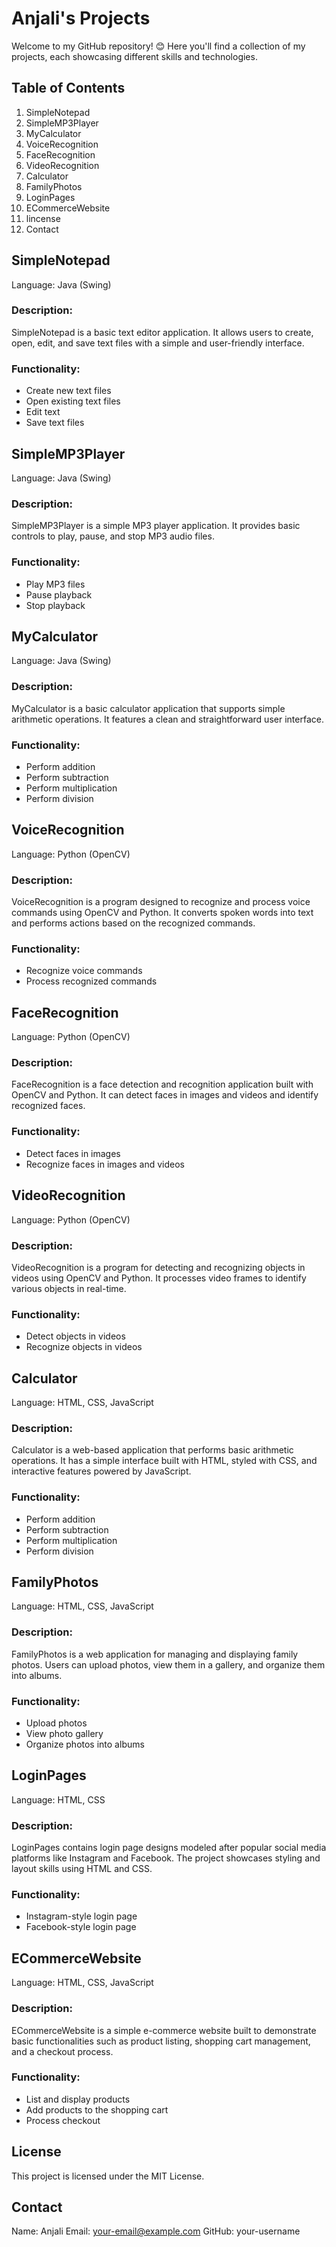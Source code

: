 # Anjali's Projects
Welcome to my GitHub repository! 😊 Here you'll find a collection of my projects, each showcasing different skills and technologies.

## Table of Contents
1. SimpleNotepad
2. SimpleMP3Player
3. MyCalculator
4. VoiceRecognition
5. FaceRecognition
6. VideoRecognition
7. Calculator
8. FamilyPhotos
9. LoginPages
10. ECommerceWebsite
11. lincense 
12. Contact

## SimpleNotepad
Language: Java (Swing)

### Description:
SimpleNotepad is a basic text editor application. It allows users to create, open, edit, and save text files with a simple and user-friendly interface.

### Functionality:

- Create new text files
- Open existing text files
- Edit text
- Save text files

## SimpleMP3Player
Language: Java (Swing)

### Description:
SimpleMP3Player is a simple MP3 player application. It provides basic controls to play, pause, and stop MP3 audio files.

### Functionality:

- Play MP3 files
- Pause playback
- Stop playback

## MyCalculator
Language: Java (Swing)

### Description:
MyCalculator is a basic calculator application that supports simple arithmetic operations. It features a clean and straightforward user interface.

### Functionality:

- Perform addition
- Perform subtraction
- Perform multiplication
- Perform division

## VoiceRecognition
Language: Python (OpenCV)

### Description:
VoiceRecognition is a program designed to recognize and process voice commands using OpenCV and Python. It converts spoken words into text and performs actions based on the recognized commands.

### Functionality:

- Recognize voice commands
- Process recognized commands

## FaceRecognition
Language: Python (OpenCV)

### Description:
FaceRecognition is a face detection and recognition application built with OpenCV and Python. It can detect faces in images and videos and identify recognized faces.

### Functionality:

- Detect faces in images
- Recognize faces in images and videos

## VideoRecognition
Language: Python (OpenCV)

### Description:
VideoRecognition is a program for detecting and recognizing objects in videos using OpenCV and Python. It processes video frames to identify various objects in real-time.

### Functionality:

- Detect objects in videos
- Recognize objects in videos

## Calculator
Language: HTML, CSS, JavaScript

### Description:
Calculator is a web-based application that performs basic arithmetic operations. It has a simple interface built with HTML, styled with CSS, and interactive features powered by JavaScript.

### Functionality:

- Perform addition
- Perform subtraction
- Perform multiplication
- Perform division

## FamilyPhotos
Language: HTML, CSS, JavaScript

### Description:
FamilyPhotos is a web application for managing and displaying family photos. Users can upload photos, view them in a gallery, and organize them into albums.

### Functionality:

- Upload photos
- View photo gallery
- Organize photos into albums

## LoginPages
Language: HTML, CSS

### Description:
LoginPages contains login page designs modeled after popular social media platforms like Instagram and Facebook. The project showcases styling and layout skills using HTML and CSS.

### Functionality:

- Instagram-style login page
- Facebook-style login page

## ECommerceWebsite
Language: HTML, CSS, JavaScript

### Description:
ECommerceWebsite is a simple e-commerce website built to demonstrate basic functionalities such as product listing, shopping cart management, and a checkout process.

### Functionality:

- List and display products
- Add products to the shopping cart
- Process checkout

## License
This project is licensed under the MIT License.

## Contact

Name: Anjali
Email: your-email@example.com
GitHub: your-username

